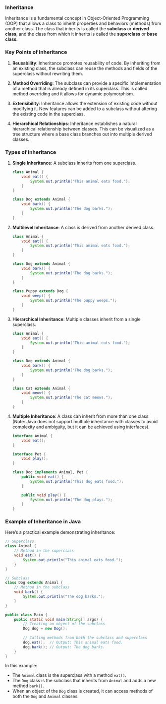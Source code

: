 ### Inheritance

Inheritance is a fundamental concept in Object-Oriented Programming (OOP) that allows a class to inherit properties and behaviors (methods) from another class. The class that inherits is called the **subclass** or **derived class**, and the class from which it inherits is called the **superclass** or **base class**.

### Key Points of Inheritance

1. **Reusability**: Inheritance promotes reusability of code. By inheriting from an existing class, the subclass can reuse the methods and fields of the superclass without rewriting them.

2. **Method Overriding**: The subclass can provide a specific implementation of a method that is already defined in its superclass. This is called method overriding and it allows for dynamic polymorphism.

3. **Extensibility**: Inheritance allows the extension of existing code without modifying it. New features can be added to a subclass without altering the existing code in the superclass.

4. **Hierarchical Relationships**: Inheritance establishes a natural hierarchical relationship between classes. This can be visualized as a tree structure where a base class branches out into multiple derived classes.

### Types of Inheritance

1. **Single Inheritance**: A subclass inherits from one superclass.
    ```java
    class Animal {
        void eat() {
            System.out.println("This animal eats food.");
        }
    }

    class Dog extends Animal {
        void bark() {
            System.out.println("The dog barks.");
        }
    }
    ```

2. **Multilevel Inheritance**: A class is derived from another derived class.
    ```java
    class Animal {
        void eat() {
            System.out.println("This animal eats food.");
        }
    }

    class Dog extends Animal {
        void bark() {
            System.out.println("The dog barks.");
        }
    }

    class Puppy extends Dog {
        void weep() {
            System.out.println("The puppy weeps.");
        }
    }
    ```

3. **Hierarchical Inheritance**: Multiple classes inherit from a single superclass.
    ```java
    class Animal {
        void eat() {
            System.out.println("This animal eats food.");
        }
    }

    class Dog extends Animal {
        void bark() {
            System.out.println("The dog barks.");
        }
    }

    class Cat extends Animal {
        void meow() {
            System.out.println("The cat meows.");
        }
    }
    ```

4. **Multiple Inheritance**: A class can inherit from more than one class. (Note: Java does not support multiple inheritance with classes to avoid complexity and ambiguity, but it can be achieved using interfaces).
    ```java
    interface Animal {
        void eat();
    }

    interface Pet {
        void play();
    }

    class Dog implements Animal, Pet {
        public void eat() {
            System.out.println("This dog eats food.");
        }

        public void play() {
            System.out.println("The dog plays.");
        }
    }
    ```

### Example of Inheritance in Java

Here’s a practical example demonstrating inheritance:

```java
// Superclass
class Animal {
    // Method in the superclass
    void eat() {
        System.out.println("This animal eats food.");
    }
}

// Subclass
class Dog extends Animal {
    // Method in the subclass
    void bark() {
        System.out.println("The dog barks.");
    }
}

public class Main {
    public static void main(String[] args) {
        // Creating an object of the subclass
        Dog dog = new Dog();
        
        // Calling methods from both the subclass and superclass
        dog.eat();  // Output: This animal eats food.
        dog.bark(); // Output: The dog barks.
    }
}
```

In this example:
- The `Animal` class is the superclass with a method `eat()`.
- The `Dog` class is the subclass that inherits from `Animal` and adds a new method `bark()`.
- When an object of the `Dog` class is created, it can access methods of both the `Dog` and `Animal` classes.